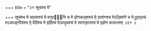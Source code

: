 +++
title = "२१ स्रुचश्च मे"

+++
स्रुच॑श्च मे चम॒साश्च॑ मे वाय॒व्या᳖नि च मे द्रोणकल॒शश्च॑ मे॒ ग्रावा॑णश्च मेऽधि॒षव॑णे च मे पू॒त॒भृच्च॑ मऽआधव॒नीय॑श्च मे॒ वेदि॑श्च मे ब॒र्हिश्च॑ मेऽवभृ॒थश्च॑ मे स्वगाका॒रश्च॑ मे य॒ज्ञेन॑ कल्पन्ताम् ॥२१ ॥